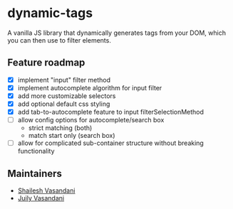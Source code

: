 # dynamic-tags
A vanilla JS library that dynamically generates tags from your DOM, which you can then use to filter elements.

## Feature roadmap
- [x] implement "input" filter method
- [x] implement autocomplete algorithm for input filter
- [x] add more customizable selectors
- [x] add optional default css styling
- [x] add tab-to-autocomplete feature to input filterSelectionMethod
- [ ] allow config options for autocomplete/search box
  - strict matching (both)
  - match start only (search box)
- [ ] allow for complicated sub-container structure without breaking functionality

## Maintainers
- [Shailesh Vasandani](https://www.github.com/svasandani)
- [Juily Vasandani](https://github.com/juilyvasandani)
